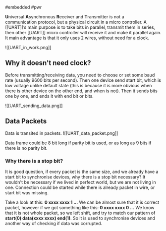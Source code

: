 #embedded #pwr 

**U**niversal **A**synchronous **R**eceiver and **T**ransmitter is not a communication protocol, but a physical circuit in a micro controller. A [[UART]]’s main purpose is to take bits in parallel, transmit them in series, then other [[UART]] micro controller will receive it and make it parallel again. It main advantage is that it only uses 2 wires, without need for a clock.

![[UART_in_work.png]]

## Why it doesn't need clock?
Before transmitting/receiving data, you need to choose or set some baud rate (usually 9600 bits per second). Then one device send start bit, which is low voltage unlike default state (this is because it is more obvious when there is other device on the other end, and when is not). Then it sends bits one by one, and ends it with end bit or bits.

![[UART_sending_data.png]]

## Data Packets
Data is transited in packets.
![[UART_data_packet.png]]

Data frame could be 8 bit long if parity bit is used, or as long as 9 bits if there is no parity bit.

### Why there is a stop bit?
It is good question, if every packet is the same size, and we already have a start bit to synchronise devices, why there is a stop bit necessary? It wouldn't be necessary if we lived in perfect world, but we are not living in one. Connection could be started while there is already packet in wire, or start bit was missing.

Take a look at this: **0 xxxx xxxx 1 ...**
We can be almost sure that it is correct packet, however if we got something like this: **0 xxxx xxxx 0 ...**
We know that it is not whole packet, so we left shift, and try to match our pattern of **start(0) data(xxxx xxxx) end(1)**. So it is used to synchronise devices and another way of checking if data was corrupted.
